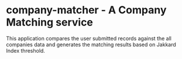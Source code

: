 # company-matcher - A Company Matching service
This application compares the user submitted records against the all companies data and generates the matching results based on 
Jakkard Index threshold.
